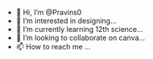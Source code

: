 - 👋 Hi, I’m @Pravins0
- 👀 I’m interested in designing...
- 🌱 I’m currently learning 12th science...
- 💞️ I’m looking to collaborate on canva...
- 📫 How to reach me ...

<!---
Pravins0/Pravins0 is a ✨ special ✨ repository because its `README.md` (this file) appears on your GitHub profile.
You can click the Preview link to take a look at your changes.
--->
